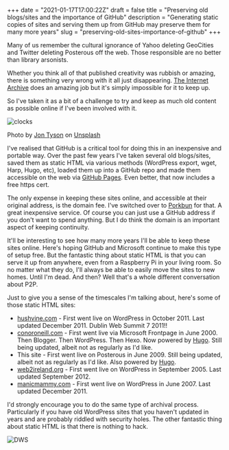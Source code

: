 +++
date = "2021-01-17T17:00:22Z"
draft = false
title = "Preserving old blogs/sites and the importance of GitHub"
description = "Generating static copies of sites and serving them up from GitHub may preserve them for many more years"
slug = "preserving-old-sites-importance-of-github"
+++

Many of us remember the cultural ignorance of Yahoo deleting GeoCities and Twitter deleting Posterous off the web. Those responsible are no better than library arsonists. 

Whether you think all of that published creativity was rubbish or amazing, there is something very wrong with it all just disappearing. [The Internet Archive](https://archive.org/) does an amazing job but it's simply impossible for it to keep up.

So I've taken it as a bit of a challenge to try and keep as much old content as possible online if I've been involved with it.

![clocks](/images/2021/01/clocks.jpg)

<span>Photo by <a href="https://unsplash.com/@jontyson?utm_source=unsplash&amp;utm_medium=referral&amp;utm_content=creditCopyText">Jon Tyson</a> on <a href="https://unsplash.com/s/photos/old?utm_source=unsplash&amp;utm_medium=referral&amp;utm_content=creditCopyText">Unsplash</a></span>


I've realised that GitHub is a critical tool for doing this in an inexpensive and portable way. Over the past few years I've taken several old blogs/sites, saved them as static HTML via various methods (WordPress export, wget, Harp, Hugo, etc), loaded them up into a GitHub repo and made them accessible on the web via [GitHub Pages](https://pages.github.com/). Even better, that now includes a free https cert.

The only expense in keeping these sites online, and accessible at their original address, is the domain fee. I've switched over to [Porkbun](https://porkbun.com) for that. A great inexpensive service. Of course you can just use a GitHub address if you don't want to spend anything. But I do think the domain is an important aspect of keeping continuity.

It'll be interesting to see how many more years I'll be able to keep these sites online. Here's hoping GitHub and Microsoft continue to make this type of setup free. But the fantastic thing about static HTML is that you can serve it up from anywhere, even from a Raspberry Pi in your living room. So no matter what they do, I'll always be able to easily move the sites to new homes. Until I'm dead. And then? Well that's a whole different conversation about P2P.

Just to give you a sense of the timescales I'm talking about, here's some of those static HTML sites:

* [hushvine.com](https://hushvine.com) - First went live on WordPress in October 2011. Last updated December 2011. Dublin Web Summit 7 2011!!
* [conoroneill.com](https://conoroneill.com) - First went live via Microsoft Frontpage in June 2000. Then Blogger. Then WordPress. Then Hexo. Now powered by [Hugo](https://gohugo.io/). Still being updated, albeit not as regularly as I'd like. 
* This site - First went live  on Posterous in June 2009. Still being updated, albeit not as regularly as I'd like. Also powered by [Hugo](https://gohugo.io/).
* [web2ireland.org](https://web2ireland.org) - First went live on WordPress in September 2005. Last updated September 2012.
* [manicmammy.com](https://manicmammy.com) - First went live on WordPress in June 2007. Last updated December 2011.

I'd strongly encourage you to do the same type of archival process. Particularly if you have old WordPress sites that you haven't updated in years and are probably riddled with security holes. The other fantastic thing about static HTML is that there is nothing to hack.

![DWS](/images/2021/01/dws_splash.png)



